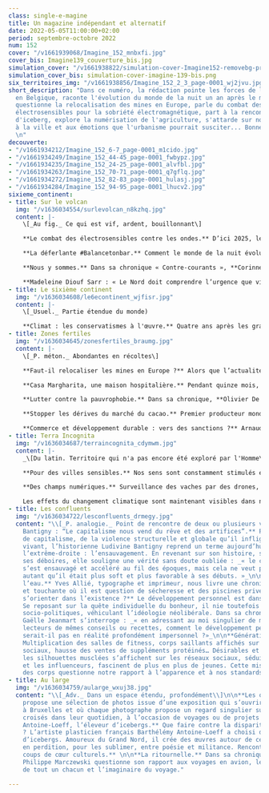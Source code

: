 ```yaml
---
class: single-e-magine
title: Un magazine indépendant et alternatif
date: 2022-05-05T11:00:00+02:00
period: septembre-octobre 2022
num: 152
cover: "/v1661939068/Imagine_152_mnbxfi.jpg"
cover_bis: Imagine139_couverture_bis.jpg
simulation_cover: "/v1661938822/simulation-cover-Imagine152-removebg-preview_uu1bxu.png"
simulation_cover_bis: simulation-cover-imagine-139-bis.png
six_territoires_img: "/v1661938856/Imagine_152_2_3_page-0001_wj2jvu.jpg"
short_description: "Dans ce numéro, la rédaction pointe les forces de l'inaction climatique
  en Belgique, raconte l'évolution du monde de la nuit un an après le mouvement #Balancetonbar,
  questionne la relocalisation des mines en Europe, parle du combat des personnes
  électrosensibles pour la sobriété électromagnétique, part à la rencontre d'un éleveur
  d'iceberg, explore la numérisation de l'agriculture, s'attarde sur notre rapport
  à la ville et aux émotions que l'urbanisme pourrait susciter... Bonne lecture !
  \n"
decouverte:
- "/v1661934212/Imagine_152_6-7_page-0001_m1cido.jpg"
- "/v1661934249/Imagine_152_44-45_page-0001_fwbypz.jpg"
- "/v1661934235/Imagine_152_24-25_page-0001_alvfbl.jpg"
- "/v1661934263/Imagine_152_70-71_page-0001_q7gflq.jpg"
- "/v1661934272/Imagine_152_82-83_page-0001_hulasj.jpg"
- "/v1661934284/Imagine_152_94-95_page-0001_lhucv2.jpg"
sixieme_continent:
- title: Sur le volcan
  img: "/v1636034554/surlevolcan_n8kzhq.jpg"
  content: |-
    \[_Au fig._ Ce qui est vif, ardent, bouillonnant\]

    **Le combat des électrosensibles contre les ondes.** D’ici 2025, le gouvernement fédéral souhaite éradiquer toutes les zones blanches. Les personnes électrohypersensibles y décèlent une atteinte à leur droit à un environnement sain, eux qui ne supportent pas la pollution générée par les ondes. Un petit groupe s’est constitué pour mieux faire connaître leur vécu, leurs symptômes… et sensibiliser à « l’hygiène électromagnétique ».

    **La déferlante #Balancetonbar.** Comment le monde de la nuit évolue-t-il, un an après le début du mouvement #balancetonbar, qui dénonce les violences sexuelles et sexistes en milieu festif ? _Imagine_ a sondé les acteurs et actrices du monde de la nuit et les collectifs qui militent pour réinventer notre culture de la fête.

    **Nous y sommes.** Dans sa chronique « Contre-courants », **Corinne Morel-Darleux** nous parle de l’été brûlant, du jet de Bernard Arnault, du glacier de la Marmolada dans les Alpes italiennes et de la fable de la grenouille.

    **Madeleine Diouf Sarr : « Le Nord doit comprendre l’urgence que vit le   Sud ».** A l’approche de la COP27, où la question des pertes et des préjudices liés au dérèglement climatique seront au cœur des négociations, _Imagine_ a interviewé la présidente du groupe des « pays les moins avancés » sur la crise, c’est-à-dire les plus vulnérables face à celle-ci. Qui nous rappelle l’importance de la justice climatique et de la solidarité internationale.
- title: Le sixième continent
  img: "/v1636034608/le6econtinent_wjfisr.jpg"
  content: |-
    \[_Usuel._ Partie étendue du monde)

    **Climat : les conservatismes à l'œuvre.** Quatre ans après les grandes marches et les grèves scolaires pour le climat, le dérèglement climatique s’est illustré avec violence l’été dernier en Wallonie, les alarmants rapports du Giec se sont succédé, l’Union européenne a sorti un Green Deal aussi espéré qu’inattendu, les sécheresses en Belgique sont devenues chroniques. Dans le même temps, la crise climatique a été reléguée au second plan avec la pandémie, la transition énergétique a reculé en raison de la guerre déclarée par la Russie à l’Ukraine. A l’heure de la rentrée des activistes, qui s’apprêtent à relancer les manifestations ainsi que des actions de désobéissance civile, des questions s’imposent. Vu les nombreux blocages en Belgique, comment allons-nous parvenir à remplir nos objectifs ? Qu’est-ce qui bloque encore, et pourquoi ? Qui sont les forces de l’inaction ? _Imagine_ consacre un dossier de vingt pages pour identifier les conservatismes à l’œuvre. Et questionne également le traitement médiatique de la crise, qui semble loin d’être à la hauteur de l’enjeu.
- title: Zones fertiles
  img: "/v1636034645/zonesfertiles_braumg.jpg"
  content: |-
    \[_P. méton._ Abondantes en récoltes\]

    **Faut-il relocaliser les mines en Europe ?** Alors que l’actualité nous fait prendre conscience de notre dépendance au gaz russe, une autre faiblesse européenne se révèle aussi cruciale : notre consommation de minerais venus d’ailleurs. Pour ce deuxième épisode de notre série sur l’extractivisme, Imagine met le cap sur l’Andalousie, région minière historique pour comprendre les enjeux socio-économiques et environnementaux qui entourent la reprise de l’exploitation minière en Europe.

    **Casa Margharita, une maison hospitalière.** Pendant quinze mois, des citoyens bénévoles ont créé et animé une maison communautaire pour accueillir des femmes sans-papiers. L’écrivain Carmelo Virone, co-propriétaire de l’habitation, raconte pour _Imagine_ cette singulière aventure sociale et humaine.

    **Lutter contre la pauvrophobie.** Dans sa chronique, **Olivier De Schutter**, rapporteur spécial de l’ONU sur l’extrême pauvreté et les droits de l’homme, souligne les lacunes des politiques européennes pour lutter contre les discriminations auxquelles sont confrontées les populations les plus pauvres.

    **Stopper les dérives du marché du cacao.** Premier producteur mondial de cacao, la Côte d’Ivoire fait face au double défi de la disparition des forêts et de la survie économique des producteurs. Alors que productivité et baisse des prix sont le fer de lance des multinationales qui dominent le marché, des initiatives belges sont soucieuses de limiter leur impact environnemental et social. Reportage.

    **Commerce et développement durable : vers des sanctions ?** Arnaud Zacharie, secrétaire général du CNCD-11.11.11, salue les avancées  européennes : il sera possible de recourir à des sanctions en cas de violation des normes sociales et environnementales. Mais cette évolution manque toutefois d’ambition et de cohérence.
- title: Terra Incognita
  img: "/v1636034687/terraincognita_cdymwm.jpg"
  content: |-
    _\[Du latin. Territoire qui n'a pas encore été exploré par l'Homme\]_

    **Pour des villes sensibles.** Nos sens sont constamment stimulés en ville. Bruit, air pollué, tarmac en surchauffe, sentiment d’insécurité… Et si, pour façonner une ville, l’on portait davantage attention aux sens, sensations et émotions qui nous font du bien ? _Imagine_ explore une architecture et un urbanisme plus en lien avec le besoin de quiétude, de cohésion sociale, de connexion au monde vivant.

    **Des champs numériques.** Surveillance des vaches par des drones, tracteurs connectés, robots de traite ou de désherbage… La digitalisation du monde agricole gagne du terrain. Et soulève de nombreuses questions : la peur d’une perte de sens du métier d’agriculteur, la question de l’usage des données récoltées et le risque d’un renforcement de l’industrialisation de l’agriculture.

    Les effets du changement climatique sont maintenant visibles dans nos régions, ici sous la forme de sécheresses de plus en plus fréquentes et sans comparaison avec ce à quoi nous étions habitués. De quoi pousser **Rafaël Ritondo**, chercheur à l’Institut wallon de l’évaluation, la prospective et la statistique d’examiner la situation de **la Wallonie face au stress hydrique**.
- title: Les confluents
  img: "/v1636034722/lesconfluents_drmegy.jpg"
  content: "\\[_P. analogie._ Point de rencontre de deux ou plusieurs voies\\]\n\n**Ludivine
    Bantigny : “Le capitalisme nous vend du rêve et des artifices”.** Pour parler
    de capitalisme, de la violence structurelle et globale qu’il inflige au monde
    vivant, l’historienne Ludivine Bantigny reprend un terme aujourd’hui utilisé par
    l’extrême-droite : l’ensauvagement. En revenant sur son histoire, ses promesses,
    ses déboires, elle souligne une vérité sans doute oubliée : _« le capitalisme
    s’est ensauvagé et accéléré au fil des époques, mais cela ne veut pas dire pour
    autant qu’il était plus soft et plus favorable à ses débuts. »_\n\n**La tête sous
    l’eau.** Yves Allié, typographe et imprimeur, nous livre une chronique percutante
    et touchante où il est question de sécheresse et des piscines privées. \n\n**Comment
    s’orienter dans l’existence ?** Le développement personnel est dans l’air du temps.
    Se reposant sur la quête individuelle du bonheur, il nie toutefois les facteurs
    socio-politiques, véhiculant l’idéologie néolibérale. Dans sa chronique, la philosophe
    Gaëlle Jeanmart s’interroge : _« en adressant au moi singulier de milliers de
    lecteurs de mêmes conseils ou recettes, comment le développement personnel ne
    serait-il pas en réalité profondément impersonnel ?»_\n\n**Génération musclée.**
    Multiplication des salles de fitness, corps saillants affichés sur les réseaux
    sociaux, hausse des ventes de suppléments protéinés… Désirables et dans la norme,
    les silhouettes musclées s’affichent sur les réseaux sociaux, séduisent les industries
    et les influenceurs, fascinent de plus en plus de jeunes. Cette mise en scène
    des corps questionne notre rapport à l’apparence et à nos standards capitalistes."
- title: Au large
  img: "/v1636034759/aularge_wxuj38.jpg"
  content: "\\[_Adv._ Dans un espace étendu, profondément\\]\n\n**Les oiseaux.** _Imagine_
    propose une sélection de photos issue d’une exposition qui s’ouvrira en septembre
    à Bruxelles et où chaque photographe propose un regard singulier sur les oiseaux
    croisés dans leur quotidien, à l’occasion de voyages ou de projets artistiques.\n\n**Barthélémy
    Antoine-Loeff, l’éleveur d’icebergs.** Que faire contre la disparition des glaciers
    ? L’artiste plasticien français Barthélémy Antoine-Loeff a choisi de devenir éleveur
    d’icebergs. Amoureux du Grand Nord, il crée des œuvres autour de ces terres glaciales
    en perdition, pour les sublimer, entre poésie et militance. Rencontre.\n\n**Nos
    coups de cœur culturels.** \n\n**La ritournelle.** Dans sa chronique, l’écrivain
    Philippe Marczewski questionne son rapport aux voyages en avion, les contradictions
    de tout un chacun et l’imaginaire du voyage."

---
```

